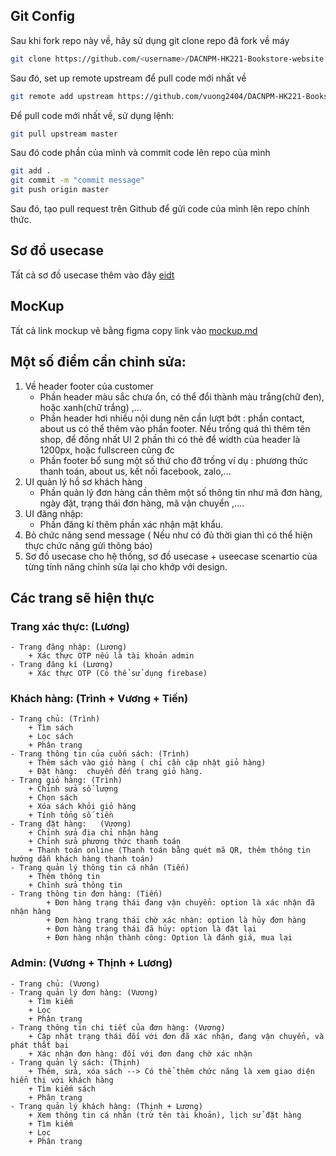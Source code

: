 ## Git Config
Sau khi fork repo này về, hãy sử dụng git clone repo đã fork về máy
```bash
git clone https://github.com/<username>/DACNPM-HK221-Bookstore-website.git
```
Sau đó, set up remote upstream để pull code mới nhất về
```bash
git remote add upstream https://github.com/vuong2404/DACNPM-HK221-Bookstore-website.git
```
Để pull code mới nhất về, sử dụng lệnh:
```bash
git pull upstream master
```
Sau đó code phần của mình và commit code lên repo của mình
```bash
git add .
git commit -m "commit message"
git push origin master
```
Sau đó, tạo pull request trên Github để gửi code của mình lên repo chính thức.

## Sơ đồ usecase
Tất cả sơ đồ usecase thêm vào đây [eidt](https://lucid.app/lucidchart/106c7cd4-247e-4837-b62c-b8163644a3ba/edit?viewport_loc=-238%2C5071%2C2938%2C1273%2CCiwWk7vTuG6D&invitationId=inv_8bfef6b9-0ec8-421e-98d4-673ce1bc6556)

## MocKup 
Tất cả link mockup vẽ bằng figma copy link vào [mockup.md](./Documents/mockup.md)
## Một số điểm cần chỉnh sửa: 
1. Về header footer của customer
    - Phần header màu sắc chưa ổn, có thể đổi thành màu trắng(chữ đen), hoặc xanh(chữ trắng) ,...
    - Phần header hơi nhiều nội dung nên cần lượt bớt : phần contact, about us có thể thêm vào phần footer. Nếu trống quá thì thêm tên shop, để đồng nhất UI 2 phần thì có thẻ để width của header là 1200px, hoặc fullscreen cũng đc
    - Phần footer bổ sung một số thứ cho đỡ trống ví dụ : phương thức thanh toán, about us, kết nối facebook, zalo,... 
2. UI quản lý hồ sơ khách hàng
    - Phần quản lý đơn hàng cần thêm một số thông tin như mã đơn hàng, ngày đặt, trạng thái đơn hàng, mã vận chuyển ,....
3. UI đăng nhập: 
    - Phần đăng kí thêm phần xác nhận mật khẩu. 
4. Bỏ chức năng send message ( Nếu như có đủ thời gian thì có thể hiện thực chức năng gửi thông báo)
5.  Sơ đồ usecase cho hệ thống, sơ đồ usecase + useecase scenartio của từng tính năng chỉnh sửa lại cho khớp với design.

## Các trang sẽ hiện thực
### Trang xác thực: (Lương)
    - Trang đăng nhập: (Lương)
        + Xác thực OTP nếu là tài khoản admin
    - Trang đăng kí (Lương)
        + Xác thực OTP (Có thể sử dụng firebase)
### Khách hàng: (Trình + Vương + Tiến)
    - Trang chủ: (Trình)
        + Tìm sách
        + Lọc sách
        + Phân trang
    - Trang thông tin của cuốn sách: (Trình)
        + Thêm sách vào giỏ hàng ( chỉ cần cập nhật giỏ hàng)
        + Đặt hàng:  chuyển đến trang giỏ hàng.
    - Trang giỏ hàng: (Trình)
        + Chỉnh sửa số lượng
        + Chọn sách 
        + Xóa sách khỏi giỏ hàng
        + Tính tổng số tiền
    - Trang đặt hàng:   (Vương)
        + Chỉnh sửa địa chỉ nhận hàng
        + Chỉnh sửa phương thức thanh toán
        + Thanh toán online (Thanh toán bằng quét mã QR, thêm thông tin hướng dẫn khách hàng thanh toán)
    - Trang quản lý thông tin cá nhân (Tiến)
        + Thêm thông tin
        + Chỉnh sửa thông tin
    - Trang thông tin đơn hàng: (Tiến)
            + Đơn hàng trạng thái đang vận chuyển: option là xác nhận đã nhận hàng
            + Đơn hàng trạng thái chờ xác nhận: option là hủy đơn hàng
            + Đơn hàng trạng thái đã hủy: option là đặt lại
            + Đơn hàng nhận thành công: Option là đánh giá, mua lại
### Admin: (Vương + Thịnh + Lương)
    - Trang chủ: (Vương)
    - Trang quản lý đơn hàng: (Vương)
        + Tìm kiếm
        + Lọc
        + Phân trang 
    - Trang thông tin chi tiết của đơn hàng: (Vương)
        + Cập nhật trạng thái đối với đơn đã xác nhận, đang vận chuyển, và phát thất bại
        + Xác nhận đơn hàng: đối với đơn đang chờ xác nhận
    - Trang quản lý sách: (Thịnh)
        + Thêm, sửa, xóa sách --> Có thể thêm chức năng là xem giao diện hiển thị với khách hàng
        + Tìm kiếm sách
        + Phân trang
    - Trang quản lý khách hàng: (Thịnh + Lương)
        + Xem thông tin cá nhân (trừ tên tài khoản), lịch sử đặt hàng
        + Tìm kiếm
        + Lọc
        + Phân trang
